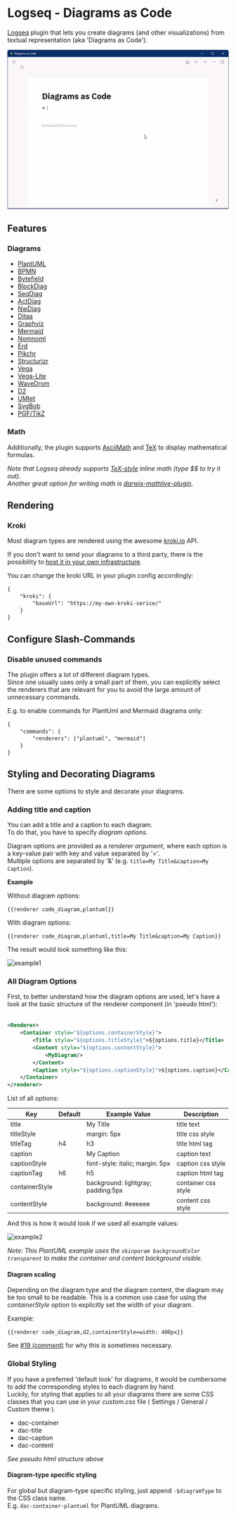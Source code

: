 # Logseq - Diagrams as Code

[Logseq](https://github.com/logseq/logseq) plugin that lets you create diagrams (and other visualizations) from textual
representation (aka 'Diagrams as Code').

![Demo](demo.gif)

## Features

### Diagrams

- [PlantUML](https://plantuml.com/)
- [BPMN](https://en.wikipedia.org/wiki/Business_Process_Model_and_Notation)
- [Bytefield](https://texdoc.org/serve/bytefield.pdf/0)
- [BlockDiag](http://blockdiag.com/en/blockdiag/index.html)
- [SeqDiag](http://blockdiag.com/en/seqdiag/index.html)
- [ActDiag](http://blockdiag.com/en/actdiag/index.html)
- [NwDiag](http://blockdiag.com/en/nwdiag/index.html)
- [Ditaa](http://ditaa.sourceforge.net/)
- [Graphviz](https://graphviz.org/)
- [Mermaid](https://mermaid-js.github.io/mermaid/#/)
- [Nomnoml](https://www.nomnoml.com/)
- [Erd](https://hackage.haskell.org/package/erd)
- [Pikchr](https://pikchr.org/)
- [Structurizr](https://structurizr.com/)
- [Vega](https://vega.github.io/)
- [Vega-Lite](https://vega.github.io/vega-lite/)
- [WaveDrom](https://wavedrom.com/)
- [D2](https://d2lang.com/)
- [UMlet](https://www.umlet.com/)
- [SvgBob](https://ivanceras.github.io/svgbob-editor/)
- [PGF/TikZ](https://tikz.dev/)

### Math

Additionally, the plugin supports [AsciiMath](http://asciimath.org/) and [TeX](https://en.wikipedia.org/wiki/TeX) to
display mathematical formulas.

*Note that Logseq already supports [TeX-style](https://katex.org/) inline math (type *$$* to try it out).    
Another great option for writing math is [darwis-mathlive-plugin](https://github.com/hkgnp/darwis-mathlive-plugin).*

## Rendering

### Kroki

Most diagram types are rendered using the awesome [kroki.io](https://kroki.io/) API.

If you don't want to send your diagrams to a third party, there is the possibility
to [host it in your own infrastructure](https://docs.kroki.io/kroki/setup/install/).

You can change the kroki URL in your plugin config accordingly:

    {
        "kroki": {
            "baseUrl": "https://my-own-kroki-serice/"
        }
    }

## Configure Slash-Commands

### Disable unused commands

The plugin offers a lot of different diagram types.     
Since one usually uses only a small part of them,
you can explicitly select the renderers that are relevant for you to avoid the large amount of unnecessary commands.

E.g. to enable commands for PlantUml and Mermaid diagrams only:

    {
        "commands": {
            "renderers": ["plantuml", "mermaid"]
        }
    }

## Styling and Decorating Diagrams

There are some options to style and decorate your diagrams.

### Adding title and caption

You can add a title and a caption to each diagram.  
To do that, you have to specify *diagram options*.

Diagram options are provided as a *renderer argument*, where each option is a key-value pair with key and value
separated by '='.    
Multiple options are separated by '&' (e.g. `title=My Title&caption=My Caption`).

**Example**

Without diagram options:

```
{{renderer code_diagram,plantuml}}
```

With diagram options:

```
{{renderer code_diagram,plantuml,title=My Title&caption=My Caption}}
```

The result would look something like this:

![example1](readme-images/example1.png)

### All Diagram Options

First, to better understand how the diagram options are used, let's have a look at the basic structure of the renderer
component (in 'pseudo html'):

```xml

<Renderer>
    <Container style="${options.containerStyle}">
        <Title style="${options.titleStyle}">${options.title}</Title>
        <Content style="${options.contentStyle}">
            <MyDiagram/>
        </Content>
        <Caption style="${options.captionStyle}">${options.caption}</Caption>
    </Container>
</renderer>
```

List of all options:

| Key            | Default | Example Value                      | Description         |
|----------------|---------|------------------------------------|---------------------|
| title          |         | My Title                           | title text          |
| titleStyle     |         | margin: 5px                        | title css style     |
| titleTag       | h4      | h3                                 | title html tag      |
| caption        |         | My Caption                         | caption text        |
| captionStyle   |         | font-style: italic; margin: 5px    | caption css style   |
| captionTag     | h6      | h5                                 | caption html tag    |
| containerStyle |         | background: lightgray; padding:5px | container css style |
| contentStyle   |         | background: #eeeeee                | content css style   |

And this is how it would look if we used all example values:

![example2](readme-images/example2.png)

_Note: This PlantUML example uses the `skinparam backgroundColor transparent` to make the container and content
background visible._

#### Diagram scaling

Depending on the diagram type and the diagram content, the diagram may be too small to be readable.
This is a common use case for using the _containerStyle_ option to explicitly set the width of your diagram.

Example:

```
{{renderer code_diagram,d2,containerStyle=width: 400px}}
```

See [#19 (comment)](https://github.com/npgrosser/logseq-diagrams-as-code/issues/19#issuecomment-1519079504) for why this
is sometimes necessary.

### Global Styling

If you have a preferred 'default look' for diagrams, it would be cumbersome to add the corresponding styles to each
diagram by hand.   
Luckily, for styling that applies to all your diagrams there are some CSS classes that you can use in your *custom.css*
file ( Settings / General / Custom theme ).

- dac-container
- dac-title
- dac-caption
- dac-content

_See pseudo html structure above_

#### Diagram-type specific styling

For global but diagram-type specific styling, just append `-$diagramType` to the CSS class name.     
E.g. `dac-container-plantuml` for PlantUML diagrams.

